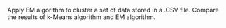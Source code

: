 Apply EM algorithm to cluster a set of data stored in a .CSV file. Compare the
results of k-Means algorithm and EM algorithm.
